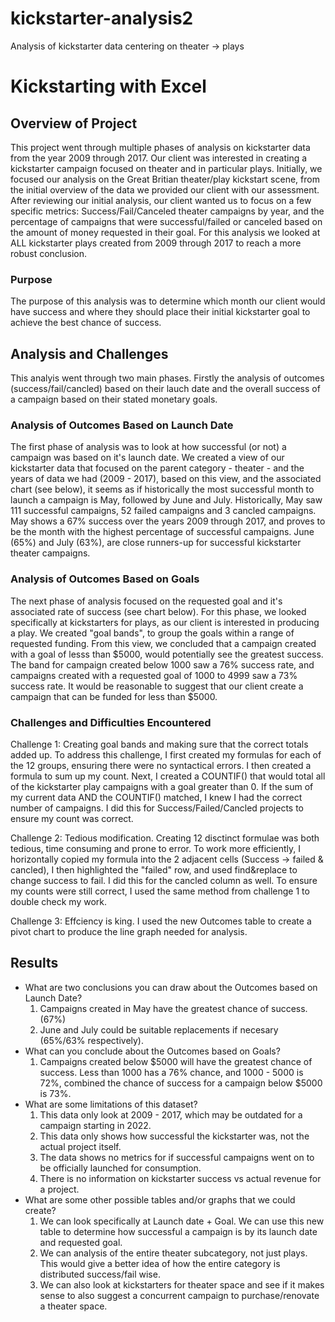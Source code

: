 # kickstarter-analysis2
Analysis of kickstarter data centering on theater -> plays 
# Kickstarting with Excel

## Overview of Project
This project went through multiple phases of analysis on kickstarter data from the year 2009 through 2017.  Our client was interested in creating a kickstarter campaign focused on theater and in particular plays.  Initially, we focused our analysis on the Great Britian theater/play kickstart scene, from the initial overview of the data we provided our client with our assessment.  After reviewing our initial analysis, our client wanted us to focus on a few specific metrics: Success/Fail/Canceled theater campaigns by year, and the percentage of campaigns that were successful/failed or canceled based on the amount of money requested in their goal.  For this analysis we looked at ALL kickstarter plays created from 2009 through 2017 to reach a more robust conclusion. 

### Purpose

The purpose of this analysis was to determine which month our client would have success and where they should place their initial kickstarter goal to achieve the best chance of success.

## Analysis and Challenges

This analyis went through two main phases. Firstly the analysis of outcomes (success/fail/cancled) based on their lauch date and the overall success of a campaign based on their stated monetary goals.

### Analysis of Outcomes Based on Launch Date

The first phase of analysis was to look at how successful (or not) a campaign was based on it's launch date.  We created a view of our kickstarter data that focused on the parent category - theater - and the years of data we had (2009 - 2017), based on this view, and the associated chart (see below), it seems as if historically the most successful month to launch a campaign is May, followed by June and July.  Historically, May saw 111 successful campaigns, 52 failed campaigns and 3 cancled campaigns.  May shows a 67% success over the years 2009 through 2017, and proves to be the month with the highest percentage of successful campaigns. June (65%) and July (63%), are close runners-up for successful kickstarter theater campaigns.

### Analysis of Outcomes Based on Goals

The next phase of analysis focused on the requested goal and it's associated rate of success (see chart below).  For this phase, we looked specifically at kickstarters for plays, as our client is interested in producing a play.  We created "goal bands", to group the goals within a range of requested funding.  From this view, we concluded that a campaign created with a goal of lesss than $5000, would potentially see the greatest success.  The band for campaign created below 1000 saw a 76% success rate, and campaigns created with a requested goal of 1000 to 4999 saw a 73% success rate.  It would be reasonable to suggest that our client create a campaign that can be funded for less than $5000. 




### Challenges and Difficulties Encountered

Challenge 1: Creating goal bands and making sure that the correct totals added up.  To address this challenge, I first created my formulas for each of the 12 groups, ensuring there were no syntactical errors.  I then created a formula to sum up my count.  Next, I created a COUNTIF() that would total all of the kickstarter play campaigns with a goal greater than 0.  If the sum of my current data AND the COUNTIF() matched, I knew I had the correct number of campaigns.  I did this for Success/Failed/Cancled projects to ensure my count was correct.

Challenge 2: Tedious modification.  Creating 12 disctinct formulae was both tedious, time consuming and prone to error.  To work more efficiently, I horizontally copied my formula into the 2 adjacent cells (Success -> failed & cancled), I then highlighted the "failed" row, and used find&replace to change success to fail.  I did this for the cancled column as well.  To ensure my counts were still correct, I used the same method from challenge 1 to double check my work.

Challenge 3: Effciency is king.  I used the new Outcomes table to create a pivot chart to produce the line graph needed for analysis.

## Results

- What are two conclusions you can draw about the Outcomes based on Launch Date?
    1. Campaigns created in May have the greatest chance of success. (67%)
    2. June and July could be suitable replacements if necesary (65%/63% respectively).
- What can you conclude about the Outcomes based on Goals?
    1. Campaigns created below $5000 will have the greatest chance of success. Less than 1000 has a 76% chance, and 1000 - 5000 is 72%, combined the chance of success for a campaign below $5000 is 73%.
- What are some limitations of this dataset?
    1. This data only look at 2009 - 2017, which  may be outdated for a campaign starting in 2022.
    2. This data only shows how successful the kickstarter was, not the actual project itself.
    3. The data shows no metrics for if successful campaigns went on to be officially launched for consumption.
    4. There is no information on kickstarter success vs actual revenue for a project.
- What are some other possible tables and/or graphs that we could create?
    1. We can look specifically at Launch date + Goal.  We can use this new table to determine how successful a campaign is by its launch date and requested goal.
    2. We can analysis of the entire theater subcategory, not just plays.  This would give a better idea of how the entire category is distributed success/fail wise.
    3. We can also look at kickstarters for theater space and see if it makes sense to also suggest a concurrent campaign to purchase/renovate a theater space.
